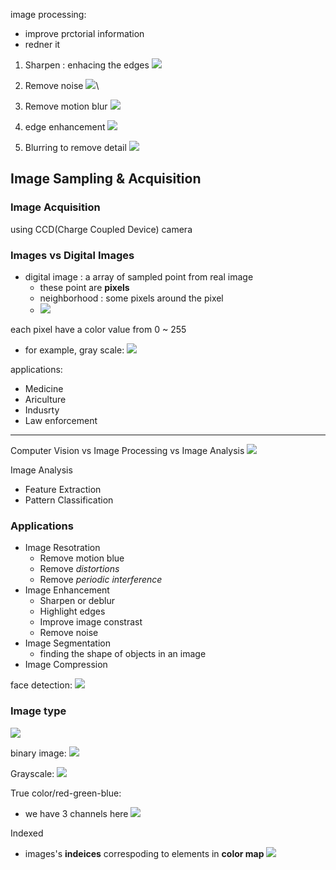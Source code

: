 image processing:
* improve prctorial information
* redner it 

1. Sharpen : enhacing the edges
![](https://i.imgur.com/Uk82EJU.png)

2. Remove noise
 ![](https://i.imgur.com/H1Twr6K.png)\
 
 3. Remove motion blur
![](https://i.imgur.com/OZBpaCy.png)

4. edge enhancement
![](https://i.imgur.com/GFuhOs0.png)

5. Blurring to remove detail
![](https://i.imgur.com/eOGGyBj.png)

## Image Sampling & Acquisition


### Image Acquisition
using CCD(Charge Coupled Device) camera

### Images vs Digital Images
* digital image : a array of sampled point from real image
	* these point are **pixels**
	* neighborhood : some pixels around the pixel
	* ![](https://i.imgur.com/Ct3cyJx.png)

each pixel have a color value from 0 ~ 255
* for example, gray scale: 
![](https://i.imgur.com/GuyjHrK.png)

applications:
* Medicine
* Ariculture
* Indusrty
* Law enforcement


---
Computer Vision vs Image Processing vs Image Analysis
![](https://i.imgur.com/bctvmyu.png)


Image Analysis
* Feature Extraction
* Pattern Classification

### Applications
* Image Resotration
	* Remove motion blue 
	* Remove *distortions*
	* Remove *periodic interference*
* Image Enhancement
	* Sharpen or deblur
	* Highlight edges
	* Improve image constrast
	* Remove noise
* Image Segmentation
	* finding the shape of objects in an image
* Image Compression

face detection:
![](https://i.imgur.com/eyUueud.png)

### Image type
![](https://i.imgur.com/GMKNqa8.png)

binary image:
![](https://i.imgur.com/FjyYySH.png)


Grayscale:
![](https://i.imgur.com/8W0963v.png)

True color/red-green-blue:
* we have 3 channels here
![](https://i.imgur.com/CFd22ja.png)

Indexed
* images's **indeices** correspoding to elements in **color map**
![](https://i.imgur.com/jCynIpg.png)
